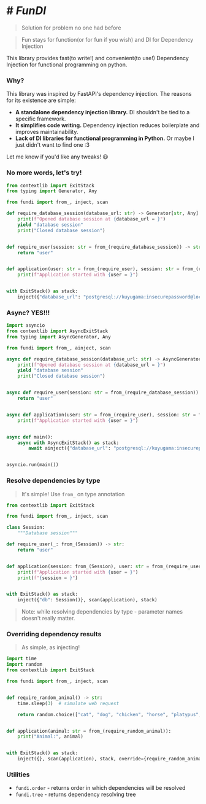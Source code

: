 # # _FunDI_
> Solution for problem no one had before

> Fun stays for function(or for fun if you wish) and DI for Dependency Injection

This library provides fast(to write!) and convenient(to use!) Dependency Injection 
for functional programming on python.

### Why?  

This library was inspired by FastAPI's dependency injection. The reasons for its existence are simple:  

- **A standalone dependency injection library.** DI shouldn't be tied to a specific framework.  
- **It simplifies code writing.** Dependency injection reduces boilerplate and improves maintainability.  
- **Lack of DI libraries for functional programming in Python.** Or maybe I just didn't want to find one :3  

Let me know if you'd like any tweaks! 😃

### No more words, let's try!

```python
from contextlib import ExitStack
from typing import Generator, Any

from fundi import from_, inject, scan

def require_database_session(database_url: str) -> Generator[str, Any]:
    print(f"Opened database session at {database_url = }")
    yield "database session"
    print("Closed database session")


def require_user(session: str = from_(require_database_session)) -> str:
    return "user"


def application(user: str = from_(require_user), session: str = from_(require_database_session)):
    print(f"Application started with {user = }")


with ExitStack() as stack:
    inject({"database_url": "postgresql://kuyugama:insecurepassword@localhost:5432/database"}, scan(application), stack)
```

### Async? YES!!!


```python
import asyncio
from contextlib import AsyncExitStack
from typing import AsyncGenerator, Any

from fundi import from_, ainject, scan

async def require_database_session(database_url: str) -> AsyncGenerator[str, Any]:
    print(f"Opened database session at {database_url = }")
    yield "database session"
    print("Closed database session")


async def require_user(session: str = from_(require_database_session)) -> str:
    return "user"


async def application(user: str = from_(require_user), session: str = from_(require_database_session)):
    print(f"Application started with {user = }")


async def main():
    async with AsyncExitStack() as stack:
        await ainject({"database_url": "postgresql://kuyugama:insecurepassword@localhost:5432/database"}, scan(application), stack)


asyncio.run(main())
```
### Resolve dependencies by type
> It's simple! Use `from_` on type annotation

```python
from contextlib import ExitStack

from fundi import from_, inject, scan

class Session:
    """Database session"""

def require_user(_: from_(Session)) -> str:
    return "user"


def application(session: from_(Session), user: str = from_(require_user)):
    print(f"Application started with {user = }")
    print(f"{session = }")


with ExitStack() as stack:
    inject({"db": Session()}, scan(application), stack)
```
> Note: while resolving dependencies by type - parameter names doesn't really matter.

### Overriding dependency results
> As simple, as injecting!
```python
import time
import random
from contextlib import ExitStack

from fundi import from_, inject, scan


def require_random_animal() -> str:
    time.sleep(3)  # simulate web request

    return random.choice(["cat", "dog", "chicken", "horse", "platypus", "cow"])


def application(animal: str = from_(require_random_animal)):
    print("Animal:", animal)


with ExitStack() as stack:
    inject({}, scan(application), stack, override={require_random_animal: "dog"})
```



### Utilities

- `fundi.order` - returns order in which dependencies will be resolved
- `fundi.tree` - returns dependency resolving tree

